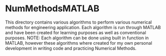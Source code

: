 # NumMethodsMATLAB
This directory contains various algorithms to perform various numerical methods for engineering application.
Each algorithm is run through MATLAB and have been created for learning purposes as well as conventional purposes. 
NOTE: Each algorithm can be done using built in function in MATLAB, however these algorithms where created for my own personal development in writing code and practicing Numerical Methods.
